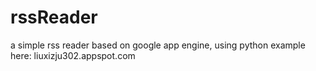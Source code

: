 # rssReader

a simple rss reader based on google app engine, using python
example here: liuxizju302.appspot.com

